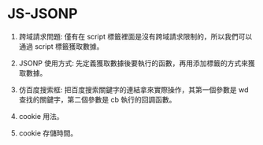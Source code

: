 # JS-JSONP
  
  1. 跨域請求問題: 僅有在 script 標籤裡面是沒有跨域請求限制的，所以我們可以通過 script 標籤獲取數據。
  
  2. JSONP 使用方式: 先定義獲取數據後要執行的函數，再用添加標籤的方式來獲取數據。
  
  3. 仿百度搜索框: 把百度搜索關鍵字的連結拿來實際操作，其第一個參數是 wd 查找的關鍵字，第二個參數是 cb 執行的回調函數。
  
  4. cookie 用法。
  
  5. cookie 存儲時間。
